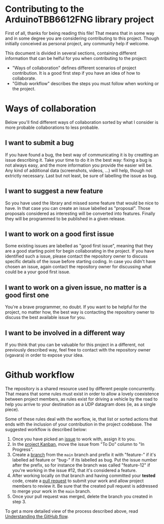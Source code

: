 # Contributing to the ArduinoTBB6612FNG library project

First of all, thanks for being reading this file! That means that in some way and in some degree you are considering contributing to this project. Though initially conceived as personal project, any community help if welcome.

This document is divided in several sections, containing different information that can be helful for you when contributing to the project:
- "Ways of collaboration" defines different scenarios of project contribution. It is a good first step if you have an idea of how to collaborate.
- "Github workflow" describes the steps you must follow when working or the project.

# Ways of collaboration

Below you'll find different ways of collaboration sorted by what I consider is more probable collaborations to less probable.

## I want to submit a bug
If you have found a bug, the best way of communicating it is by creatting an issue describing it. Take your time to do it in the best way: fixing a bug is not always easy, and the more information you provide the easier will be. Any kind of additional data (screenshots, videos, ...) will help, though not extrictly necessary. Last but not least, be sure of labelling the issue as bug.

## I want to suggest a new feature
So you have used the library and missed some feature that would be nice to have. In that case you can create an issue labelled as "proposal". Those proposals considered as interesting will be converted into features. Finally they will be programmed to be published in a given release.

## I want to work on a good first issue
Some existing issues are labelled as "good first issue", meaning that they are a good starting point for begin collaborating in the project. If you have identified such a issue, please contact the repository owner to discuss specific details of the issue before starting coding. In case you didn't have chosen an issue, again contact the repository owner for discussing what could be a your good first issue.

## I want to work on a given issue, no matter is a good first one
You're a brave programmer, no doubt. If you want to be helpful for the project, no matter how, the best way is contacting the repository owner to discuss the best available issue for you.

## I want to be involved in a different way
If you think that you can be valuable for this project in a different, not previously described way, feel free to contact with the repository owner (vgavara) in order to expose your idea.

# Github workflow
The repository is a shared resource used by different people concurrently. That means that some rules must exist in order to allow a lovely coexistence between project members, as rules exist for driving a vehicle by the road to help you arrive to your destination as a UDP datagram does (ie, as a single piece).

Some of these rules deal with the worflow, ie, that list or sorted actions that ends with the inclusion of your contribution in the project codebase. The suggested workflow is described below:

1. Once you have picked an [issue](https://github.com/VGavara/ArduinoTB6612FNG/issues) to work with, assign it to you.
2. In the [project Kanban](https://github.com/VGavara/ArduinoTB6612FNG/projects/1), move the issue from "To Do" column to "In Progress".
3. Create a [branch](https://github.com/VGavara/ArduinoTB6612FNG/branches) from the `main` branch and prefix it with "feature-" if it's labelled ad feature or "bug-" if its labelled as bug. Put the issue number after the prefix, so for instance the branch was called "feature-12" if you're working in the issue #12, that it's considered a feature.
4. After working locally on that branch and having committed your **tested** code, create a [pull request](https://github.com/VGavara/ArduinoTB6612FNG/pulls) to submit your work and allow project members to review it. Be sure that the created pull request is addressed to merge your work in the `main` branch.
5. Once your pull request was merged, delete the branch you created in step 3.

To get a more detailed view of the process described above, read [Understanding the GitHub flow](https://guides.github.com/introduction/flow/).
